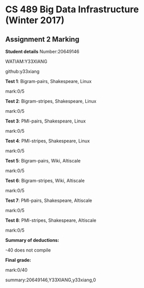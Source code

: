 # CS 489 Big Data Infrastructure (Winter 2017)
## Assignment 2 Marking
**Student details**
Number:20649146

WATIAM:Y33XIANG

github:y33xiang

**Test 1**: Bigram-pairs, Shakespeare, Linux

mark:0/5

**Test 2**: Bigram-stripes, Shakespeare, Linux

mark:0/5

**Test 3**: PMI-pairs, Shakespeare, Linux

mark:0/5

**Test 4**: PMI-stripes, Shakespeare, Linux

mark:0/5

**Test 5**: Bigram-pairs, Wiki, Altiscale

mark:0/5

**Test 6**: Bigram-stripes, Wiki, Altiscale

mark:0/5

**Test 7**: PMI-pairs, Shakespeare, Altiscale

mark:0/5

**Test 8**: PMI-stripes, Shakespeare, Altiscale

mark:0/5

**Summary of deductions:**

-40 does not compile

**Final grade:**

mark:0/40

summary:20649146,Y33XIANG,y33xiang,0

